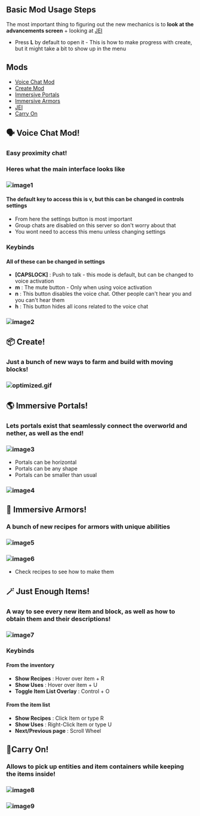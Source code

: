 ## **Basic Mod Usage Steps**
The most important thing to figuring out the new mechanics is to **look at the advancements screen** + looking at [JEI](#-just-enough-items)
- Press **L** by default to open it - This is how to make progress with create, but it might take a bit to show up in the menu

## Mods
- [Voice Chat Mod](#-voice-chat-mod)
- [Create Mod](#-create)
- [Immersive Portals](#-immersive-portals)
- [Immersive Armors](#-immersive-armors)
- [JEI](#-just-enough-items)
- [Carry On](#-carry-on)

## 🗣 Voice Chat Mod!
### Easy proximity chat!
### Heres what the main interface looks like
### ![image1](https://i.imgur.com/TCCHTl8.png)
#### The default key to access this is **v**, but this can be changed in controls settings
- From here the settings button is most important
- Group chats are disabled on this server so don't worry about that
- You wont need to access this menu unless changing settings
### Keybinds
#### All of these can be changed in settings
- **[CAPSLOCK]** : Push to talk - this mode is default, but can be changed to voice activation
- **m** : The mute button - Only when using voice activation
- **n** : This button disables the voice chat. Other people can't hear you and you can't hear them
- **h** : This button hides all icons related to the voice chat
### ![image2](https://i.imgur.com/TMyfSYU.png)

## 📦 Create!
### Just a bunch of new ways to farm and build with moving blocks!
### ![optimized.gif](https://github.com/EGirlEnthusiast/next-steps/blob/main/optimized.gif)

## 🌎 Immersive Portals!
### Lets portals exist that seamlessly connect the overworld and nether, as well as the end!
### ![image3](https://i.loli.net/2021/11/20/oRJmMSTIWCEprD3.png)
- Portals can be horizontal
- Portals can be any shape
- Portals can be smaller than usual
### ![image4](https://i.loli.net/2021/11/20/QrFmWA3lOjk7f2N.png)

## 🥷 Immersive Armors!
### A bunch of new recipes for armors with unique abilities
### ![image5](https://i.postimg.cc/YqbX8fpT/image.png)
### ![image6](https://i.postimg.cc/8kwBVpq6/image.png)
- Check recipes to see how to make them

## 🪄 Just Enough Items!
### A way to see every new item and block, as well as how to obtain them and their descriptions!
### ![image7](https://i.postimg.cc/xdHhsJpH/image.png)
### Keybinds
#### From the inventory
- **Show Recipes** : Hover over item + R
- **Show Uses** : Hover over item + U
- **Toggle Item List Overlay** : Control + O
#### From the item list
- **Show Recipes** : Click Item or type R
- **Show Uses** : Right-Click Item or type U
- **Next/Previous page** : Scroll Wheel

## 🎁Carry On!
### Allows to pick up entities and item containers while keeping the items inside!
### ![image8](https://github.com/EGirlEnthusiast/next-steps/blob/main/carryondemo2.gif)
### ![image9](https://github.com/EGirlEnthusiast/next-steps/blob/main/PJ4Q7tp.gif)
